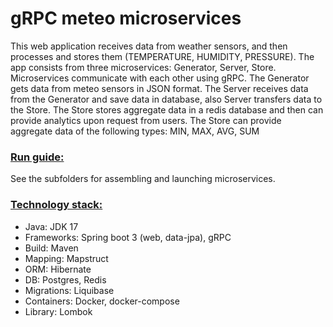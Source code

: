 # gRPC meteo microservices

This web application receives data from weather sensors, and then processes and stores them (TEMPERATURE, HUMIDITY, PRESSURE).
The app consists from three microservices: Generator, Server, Store.
Microservices communicate with each other using gRPC.
The Generator gets data from meteo sensors in JSON format.
The Server receives data from the Generator and save data in database, also Server transfers data to the Store.
The Store stores aggregate data in a redis database and then can provide analytics upon request from users.
The Store can provide aggregate data of the following types: MIN, MAX, AVG, SUM

### <u>Run guide:</u>

See the subfolders for assembling and launching microservices.

### <u>Technology stack:</u>

* Java: JDK 17
* Frameworks: Spring boot 3 (web, data-jpa), gRPC
* Build: Maven
* Mapping: Mapstruct
* ORM: Hibernate
* DB: Postgres, Redis
* Migrations: Liquibase
* Containers: Docker, docker-compose
* Library: Lombok

